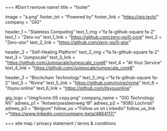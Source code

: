 +++
#Don't remove name!
title = "footer"

image = "a.png"
footer_txt = "Powered by"
footer_link = "https://gig.tech/"
company = "GIG"

header_1    = "Stateless Computing"
text_1_img  ="fa fa-github-square fa-2"
text_1      = "Zero-os"
text_1_link = "https://github.com/zero-os/0-core"
text_2      = "Zero-stor"
text_2_link = "https://github.com/zero-os/0-stor"

header_2    = "Self-Healing Platform"
text_2_img  ="fa fa-github-square fa-2"
text_3      = "Jumpscale"
text_3_link = "https://github.com/Jumpscale/jumpscale_core8"
text_4      = "At Your Service"
text_4_link = "https://github.com/Jumpscale/jumpscale_core8"

header_3    = "Blockchain Technology"
text_3_img  ="fa fa-github-square fa-2"
text_5      = "Rivine"
text_5_link = "https://github.com/rivine/rivine"
text_6      = "itsyou.online"
text_6_link = "https://github.com/itsyouonline"

gig_logo    ="/img/Icons-05 copy.png"
company_name = "GIG Technology NV"
adrees_p1 = "Antwerpsesteenweg 19"
adrees_p2 = "9080 Lochristi"
adrees_p3 = "Belgium"
follow_us ="Follow us on Linkedin"
follow_us_link ="https://www.linkedin.com/company-beta/4864117/"

+++
site map / privacy statement / terms &amp; conditions
